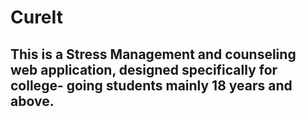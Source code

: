 # CureIt

## This is a Stress Management and counseling web application, designed specifically for college- going students mainly 18 years and above.

